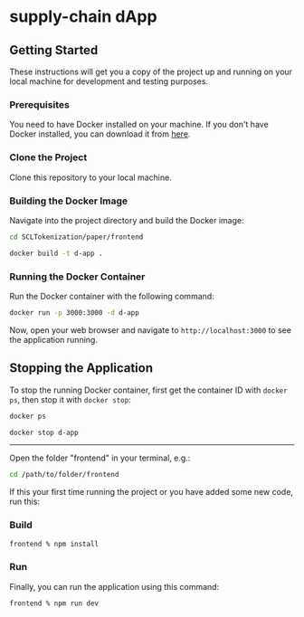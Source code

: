 # supply-chain dApp

## Getting Started

These instructions will get you a copy of the project up and running on your local machine for development and testing purposes.

### Prerequisites

You need to have Docker installed on your machine. If you don't have Docker installed, you can download it from [here](https://www.docker.com/products/docker-desktop).

### Clone the Project

Clone this repository to your local machine.

### Building the Docker Image

Navigate into the project directory and build the Docker image:
```bash
cd SCLTokenization/paper/frontend
```
```bash
docker build -t d-app .
```


### Running the Docker Container

Run the Docker container with the following command:

```bash
docker run -p 3000:3000 -d d-app
```


Now, open your web browser and navigate to `http://localhost:3000` to see the application running.

## Stopping the Application

To stop the running Docker container, first get the container ID with `docker ps`, then stop it with `docker stop`:

```bash
docker ps
```
```bash
docker stop d-app
```

--------------------------------------------------------------------

Open the folder "frontend" in your terminal, e.g.:

```bash
cd /path/to/folder/frontend
```

If this your first time running the project or you have added some new code, run this:

### Build
```bash
frontend % npm install
```

### Run
Finally, you can run the application using this command:

```bash
frontend % npm run dev
```